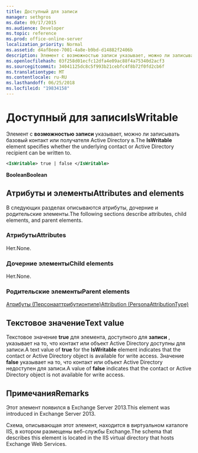 ```yaml
---
title: Доступный для записи
manager: sethgros
ms.date: 09/17/2015
ms.audience: Developer
ms.topic: reference
ms.prod: office-online-server
localization_priority: Normal
ms.assetid: d4af8eee-7001-4a8e-b9bd-d14882f2406b
description: Элемент с возможностью записи указывает, можно ли записывать базовый контакт или получателя Active Directory в.
ms.openlocfilehash: 03f258d01ecfc12dfa4e09ac88f4a75340d2acf3
ms.sourcegitcommit: 34041125dc8c5f993b21cebfc4f8b72f0fd2cb6f
ms.translationtype: MT
ms.contentlocale: ru-RU
ms.lasthandoff: 06/25/2018
ms.locfileid: "19834158"
---
```

# <a name="iswritable"></a><span data-ttu-id="4b563-103">Доступный для записи</span><span class="sxs-lookup"><span data-stu-id="4b563-103">IsWritable</span></span>

<span data-ttu-id="4b563-104">Элемент с **возможностью записи** указывает, можно ли записывать базовый контакт или получателя Active Directory в.</span><span class="sxs-lookup"><span data-stu-id="4b563-104">The **IsWritable** element specifies whether the underlying contact or Active Directory recipient can be written to.</span></span> 
  
```XML
<IsWritable> true | false </IsWritable>
```

 <span data-ttu-id="4b563-105">**Boolean**</span><span class="sxs-lookup"><span data-stu-id="4b563-105">**Boolean**</span></span>
## <a name="attributes-and-elements"></a><span data-ttu-id="4b563-106">Атрибуты и элементы</span><span class="sxs-lookup"><span data-stu-id="4b563-106">Attributes and elements</span></span>

<span data-ttu-id="4b563-107">В следующих разделах описываются атрибуты, дочерние и родительские элементы.</span><span class="sxs-lookup"><span data-stu-id="4b563-107">The following sections describe attributes, child elements, and parent elements.</span></span>
  
### <a name="attributes"></a><span data-ttu-id="4b563-108">Атрибуты</span><span class="sxs-lookup"><span data-stu-id="4b563-108">Attributes</span></span>

<span data-ttu-id="4b563-109">Нет.</span><span class="sxs-lookup"><span data-stu-id="4b563-109">None.</span></span>
  
### <a name="child-elements"></a><span data-ttu-id="4b563-110">Дочерние элементы</span><span class="sxs-lookup"><span data-stu-id="4b563-110">Child elements</span></span>

<span data-ttu-id="4b563-111">Нет.</span><span class="sxs-lookup"><span data-stu-id="4b563-111">None.</span></span>
  
### <a name="parent-elements"></a><span data-ttu-id="4b563-112">Родительские элементы</span><span class="sxs-lookup"><span data-stu-id="4b563-112">Parent elements</span></span>

[<span data-ttu-id="4b563-113">Атрибуты (Персонааттрибутионтипе)</span><span class="sxs-lookup"><span data-stu-id="4b563-113">Attribution (PersonaAttributionType)</span></span>](attribution-personaattributiontype.md)
  
## <a name="text-value"></a><span data-ttu-id="4b563-114">Текстовое значение</span><span class="sxs-lookup"><span data-stu-id="4b563-114">Text value</span></span>

<span data-ttu-id="4b563-115">Текстовое значение **true** для элемента, доступного для **записи** , указывает на то, что контакт или объект Active Directory доступны для записи.</span><span class="sxs-lookup"><span data-stu-id="4b563-115">A text value of **true** for the **IsWritable** element indicates that the contact or Active Directory object is available for write access.</span></span> <span data-ttu-id="4b563-116">Значение **false** указывает на то, что контакт или объект Active Directory недоступен для записи.</span><span class="sxs-lookup"><span data-stu-id="4b563-116">A value of **false** indicates that the contact or Active Directory object is not available for write access.</span></span> 
  
## <a name="remarks"></a><span data-ttu-id="4b563-117">Примечания</span><span class="sxs-lookup"><span data-stu-id="4b563-117">Remarks</span></span>

<span data-ttu-id="4b563-118">Этот элемент появился в Exchange Server 2013.</span><span class="sxs-lookup"><span data-stu-id="4b563-118">This element was introduced in Exchange Server 2013.</span></span>
  
<span data-ttu-id="4b563-119">Схема, описывающая этот элемент, находится в виртуальном каталоге IIS, в котором размещены веб-службы Exchange.</span><span class="sxs-lookup"><span data-stu-id="4b563-119">The schema that describes this element is located in the IIS virtual directory that hosts Exchange Web Services.</span></span>
  

